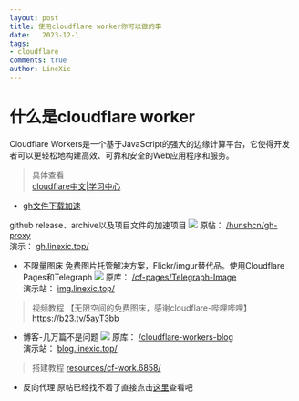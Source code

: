 ```yaml
---
layout: post
title: 使用cloudflare worker你可以做的事
date:   2023-12-1
tags: 
- cloudflare
comments: true
author: LineXic
---
```

# 什么是cloudflare worker
Cloudflare Workers是一个基于JavaScript的强大的边缘计算平台，它使得开发者可以更轻松地构建高效、可靠和安全的Web应用程序和服务。
>具体查看<br>
[cloudflare中文|学习中心](https://www.cloudflare-cn.com/learning "cloudflare中文|学习中心")


- [gh文件下载加速](https://githubfast.com/hunshcn/gh-proxy "gh文件下载加速")

github release、archive以及项目文件的加速项目
![](https://img.linexic.top/file/4d5290e48de232d853ed6.png)
原帖：
[/hunshcn/gh-proxy](https://githubfast.com/hunshcn/gh-proxy "/hunshcn/gh-proxy")<br>
演示：
[gh.linexic.top/](https://gh.linexic.top/ "gh.linexic.top")
- 不限量图床
免费图片托管解决方案，Flickr/imgur替代品。使用Cloudflare Pages和Telegraph
![](https://img.linexic.top/file/0c1a0d2d46a491f688b93.png)
原库：
[/cf-pages/Telegraph-Image](https://githubfast.com/cf-pages/Telegraph-Image "/cf-pages/Telegraph-Image")<br>
演示站：
[img.linexic.top/](https://img.linexic.top/ "img.linexic.top/")
> 视频教程
【无限空间的免费图床，感谢cloudflare-哔哩哔哩】 https://b23.tv/5ayT3bb

- 博客-几万篇不是问题
![](https://img.linexic.top/file/d49877639f2b828a1a1b0.png)
原库：
[/cloudflare-workers-blog](https://githubfast.com/gdtool/cloudflare-workers-blog "/cloudflare-workers-blog")<br>
演示站：
[blog.linexic.top/](https://blog.linexic.top/ "blog.linexic.top/")

> 搭建教程
[resources/cf-work.6858/](https://www.minebbs.com/resources/cf-work.6858/ "resources/cf-work.6858/")

- 反向代理
  原帖已经找不着了直接点击[这里](https://linexico.github.io/%E6%88%91%E7%9A%84%E6%96%87%E4%BB%B6/fandai.js "反代")查看吧
  
